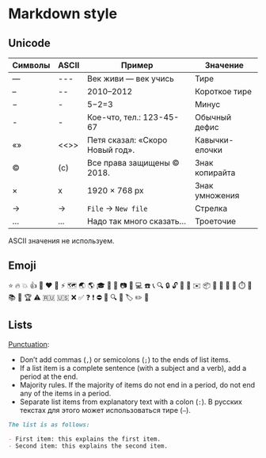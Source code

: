 # Markdown style

## Unicode

| Символы | ASCII | Пример                          | Значение       |
| ------- | ----- | ------------------------------- | -------------- |
| —       | ---   | Век живи — век учись            | Тире           |
| –       | --    | 2010–2012                       | Короткое тире  |
| −       | -     | 5−2=3                           | Минус          |
| -       | -     | Кое-что, тел.: 123-45-67        | Обычный дефис  |
| «»      | <<>>  | Петя сказал: «Скоро Новый год». | Кавычки-елочки |
| ©       | (c)   | Все права защищены © 2018.      | Знак копирайта |
| ×       | x     | 1920 × 768 px                   | Знак умножения |
| →       | ->    | `File` → `New file`             | Стрелка        |
| …       | ...   | Надо так много сказать…         | Троеточие      |

ASCII значения не используем.

## Emoji

⭐ 🔥 💥 👍 🔗 ❤️ 🎵 ⚡ 🗺️ 🌏 🌎 🎓 🎁 💾 📷 🎥 💻 ☎️ 📞 🔍 🔒 🔓 🔑 📧 ✉️ 📦 📁 📂 📅 📆 ⏱️ 🔔 📚 📖 🏆 ⚠️ 🇷🇺 🇺🇸 ❌ ✅ ❓ ❗ ⛔ 🚫 🔍 🔖 🏷️ ✏️ 🔞

## Lists

[Punctuation](https://docs.gitlab.com/ee/development/documentation/styleguide/#punctuation-1):

- Don’t add commas (`,`) or semicolons (`;`) to the ends of list items.
- If a list item is a complete sentence (with a subject and a verb), add a period at the end.
- Majority rules. If the majority of items do not end in a period, do not end any of the items in a period.
- Separate list items from explanatory text with a colon (`:`). В русских текстах для этого может использоваться тире (`—`).

```md
The list is as follows:

- First item: this explains the first item.
- Second item: this explains the second item.
```
